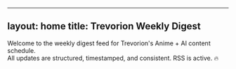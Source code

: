 
---
layout: home
title: Trevorion Weekly Digest
---

Welcome to the weekly digest feed for Trevorion's Anime + AI content schedule.  
All updates are structured, timestamped, and consistent. RSS is active. 🔥
